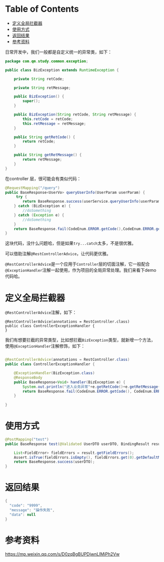 # Table of Contents

* [定义全局拦截器](#定义全局拦截器)
* [使用方式](#使用方式)
* [返回结果](#返回结果)
* [参考资料](#参考资料)






日常开发中，我们一般都是自定义统一的异常类，如下：

```java
package com.qm.study.common.exception;

public class BizException extends RuntimeException {

    private String retCode;

    private String retMessage;

    public BizException() {
        super();
    }

    public BizException(String retCode, String retMessage) {
        this.retCode = retCode;
        this.retMessage = retMessage;
    }

    public String getRetCode() {
        return retCode;
    }

    public String getRetMessage() {
        return retMessage;
    }
}
```



在controller 层，很可能会有类似代码：

```java
@RequestMapping("/query")
public BaseResponse<UserVo> queryUserInfo(UserParam userParam) {
     try {
        return BaseResponse.success(userService.queryUserInfo(userParam));
    } catch (BizException e) {
        //doSomething
    } catch (Exception e) {
        //doSomething
    }
    return BaseResponse.fail(CodeEnum.ERROR.getCode(),CodeEnum.ERROR.getMessage());
}
```

这块代码，没什么问题哈，但是如果`try...catch`太多，不是很优雅。

可以借助注解`@RestControllerAdvice`，让代码更优雅。

`@RestControllerAdvice`是一个应用于`Controller`层的切面注解，它一般配合`@ExceptionHandler`注解一起使用，作为项目的全局异常处理。我们来看下demo代码哈。



# 定义全局拦截器

`@RestControllerAdvice`注解，如下：

```
@RestControllerAdvice(annotations = RestController.class)
public class ControllerExceptionHandler {
}
```

我们有想要拦截的异常类型，比如想拦截`BizException`类型，就新增一个方法，使用`@ExceptionHandler`注解修饰，如下：

```java

@RestControllerAdvice(annotations = RestController.class)
public class ControllerExceptionHandler {

    @ExceptionHandler(BizException.class)
    @ResponseBody
    public BaseResponse<Void> handler(BizException e) {
        System.out.println("进入业务异常"+e.getRetCode()+e.getRetMessage());
        return BaseResponse.fail(CodeEnum.ERROR.getCode(), CodeEnum.ERROR.getMessage());
    }
    
}
```



# 使用方式

```java
@PostMapping("test")
public BaseResponse test(@Validated UserDTO userDTO, BindingResult result) {

    List<FieldError> fieldErrors = result.getFieldErrors();
    Assert.isTrue(fieldErrors.isEmpty(), fieldErrors.get(0).getDefaultMessage());
    return BaseResponse.success(userDTO);
}
```



# 返回结果

```java
{
  "code": "9999",
  "message": "操作失败",
  "data": null
}
```





# 参考资料

https://mp.weixin.qq.com/s/D0zqBgBUPDjwnLIMiPh2Vw
